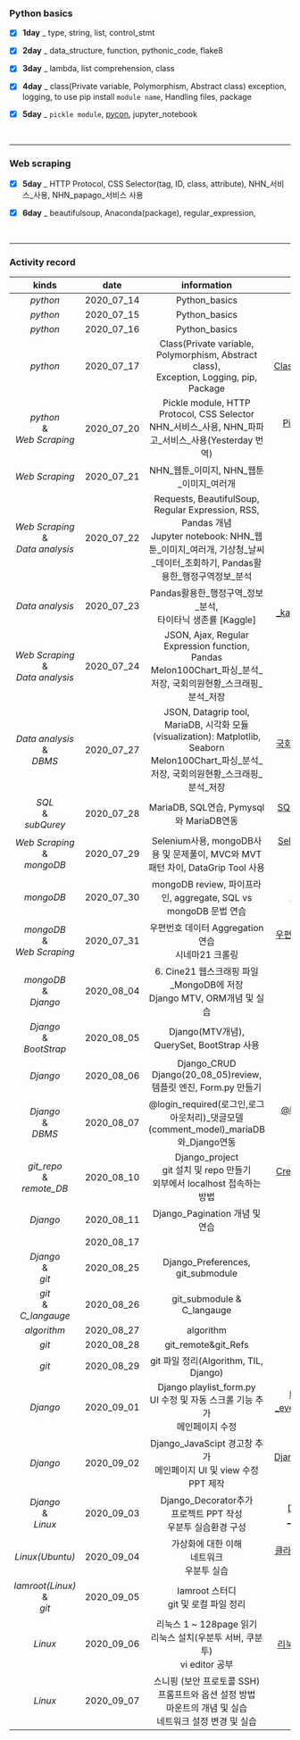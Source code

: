 ### Python basics

- [x] __1day__ _ type, string, list, control_stmt
- [x] __2day__ _ data_structure, function, pythonic_code, flake8
- [x] __3day__ _ lambda, list comprehension, class

- [x] __4day__ _ class(Private variable, Polymorphism, Abstract class)  exception, logging, to use pip install `module name`, Handling files, package

- [x] __5day__ _ `pickle module`, [pycon](https://www.pycon.kr/en/2020/), jupyter_notebook

<br />

---

### Web scraping

- [x] __5day__ _ HTTP Protocol, CSS Selector(tag, ID, class, attribute), NHN\_서비스_사용, NHN\_papago\_서비스 사용

- [x] __6day__ _ beautifulsoup, Anaconda(package), regular_expression,


<br />

---

### Activity record

|                   kinds                    |    date    |                         information                          |                             link                             |
| :----------------------------------------: | :--------: | :----------------------------------------------------------: | :----------------------------------------------------------: |
|                  *python*                  | 2020_07_14 |                        Python_basics                         | [Python basics](https://github.com/nickhealthy/TIL/blob/master/2020_07_14/Python_basics.md) |
|                  *python*                  | 2020_07_15 |                        Python_basics                         | [Python_basics](https://github.com/nickhealthy/TIL/blob/master/2020_07_15/Python_basics.md) |
|                  *python*                  | 2020_07_16 |                        Python_basics                         | [Python_basics](https://github.com/nickhealthy/TIL/blob/master/2020_07_16/Python_basics.md) |
|                  *python*                  | 2020_07_17 | Class(Private variable, Polymorphism, Abstract class), <br />Exception, Logging, pip, Package | [Class_Exception_Logging_pip_Package](https://github.com/nickhealthy/TIL/blob/master/2020_07_17/Class_Exception_Logging_pip_Package.md) |
|    *python*<br />&<br />*Web Scraping*     | 2020_07_20 | Pickle module, HTTP Protocol, CSS Selector<br />NHN\_서비스\_사용, NHN\_파파고\_서비스\_사용(Yesterday 번역) | [Pickle_module_HTTP Protocol_CSS Selector](https://github.com/nickhealthy/TIL/blob/master/2020_07_20/Pickle_module_HTTP%20Protocol_CSS%20Selector.md) |
|               *Web Scraping*               | 2020_07_21 |         NHN\_웹툰\_이미지, NHN\_웹툰\_이미지_여러개          | [HTTP.method_referer_header](https://github.com/nickhealthy/TIL/blob/master/2020_07_21/HTTP.method_referer_header.md) |
| *Web Scraping*<br />&<br />*Data analysis* | 2020_07_22 | Requests, BeautifulSoup, Regular Expression, RSS, Pandas 개념<br />Jupyter notebook: NHN\_웹툰\_이미지\_여러개, 기상청\_날씨\_데이터\_조회하기, Pandas활용한\_행정구역정보_분석 | [WEB_SCRAPING\_개념_Regular_Expression_Pandas](https://github.com/nickhealthy/TIL/blob/master/2020_07_22/WEB_SCRAPING_개념_Regular_Expression_Pandas.md) |
|              *Data analysis*               | 2020_07_23 | Pandas활용한\_행정구역\_정보\_분석, <br />타이타닉 생존률 [Kaggle] | [Pandas개념_kaggle_matplotlib_database_Pymysql](https://github.com/nickhealthy/TIL/blob/master/2020_07_23/Pandas개념_kaggle_matplotlib_database_Pymysql.md) |
| *Web Scraping*<br />&<br />*Data analysis* | 2020_07_24 | JSON, Ajax, Regular Expression function, Pandas<br />Melon100Chart\_파싱\_분석\_저장, 국회의원현황\_스크래핑\_분석_저장 | [국회의원\_정보\_조회_Regular_Expreession_Ajax](https://github.com/nickhealthy/TIL/blob/master/2020_07_24/국회의원_정보_조회_Regular_Expreession_Ajax.md) |
|     *Data analysis*<br />&<br />*DBMS*     | 2020_07_27 | JSON, Datagrip tool, MariaDB, 시각화 모듈(visualization): Matplotlib, Seaborn<br />Melon100Chart\_파싱\_분석\_저장, 국회의원현황\_스크래핑\_분석_저장 | [국회의원현황\_스크래핑\_분석\_저장\_Ajax_시각화(visualization)](https://github.com/nickhealthy/TIL/blob/master/2020_07_27/국회의원현황_스크래핑_분석_저장_Ajax_시각화(visualization).md) |
|        *SQL*<br />&<br />*subQurey*        | 2020_07_28 |        MariaDB, SQL연습, Pymysql와 MariaDB연동<br />         | [SQL연습\_서브쿼리\_Pymysql와_MariaDB연동](https://github.com/nickhealthy/TIL/blob/master/2020_07_28/SQL%EC%97%B0%EC%8A%B5_%EC%84%9C%EB%B8%8C%EC%BF%BC%EB%A6%AC_Pymysql%EC%99%80_MariaDB%EC%97%B0%EB%8F%99.md) |
|    *Web Scraping*<br />&<br />*mongoDB*    | 2020_07_29 | Selenium사용, mongoDB사용 및 문제풀이, MVC와 MVT 패턴 차이, DataGrip Tool 사용 | [Selenium사용\_mongoDB사용\_및\_문제풀이<br />MVC와 MVT\_패턴_차이](https://github.com/nickhealthy/TIL/blob/master/2020_07_29/Selenium사용_mongoDB사용_및_문제풀이_MVC와MVT_패턴_차이.md) |
|                 *mongoDB*                  | 2020_07_30 | mongoDB review, 파이프라인, aggregate, SQL vs mongoDB 문법 연습 | [mongoDB리뷰\_파이프라인(pipeline)\_aggregate(group_by)<br />_SQL와\_mongo_문법차이](https://github.com/nickhealthy/TIL/blob/master/2020_07_30/mongoDB%EB%A6%AC%EB%B7%B0_%ED%8C%8C%EC%9D%B4%ED%94%84%EB%9D%BC%EC%9D%B8(pipeline)_aggregate(group_by)_SQL%EC%99%80_mongo_%EB%AC%B8%EB%B2%95%EC%B0%A8%EC%9D%B4.md) |
|    *mongoDB*<br />&<br />*Web Scraping*    | 2020_07_31 |    우편번호 데이터 Aggregation 연습<br />시네마21 크롤링     | [우편번호\_데이터\_Aggregation\_연습, WEB 크롤링](https://github.com/nickhealthy/TIL/blob/master/2020_07_31/%EC%9A%B0%ED%8E%B8%EB%B2%88%ED%98%B8%EB%8D%B0%EC%9D%B4%ED%84%B0_Aggregation_%EC%97%B0%EC%8A%B5_WEB_%ED%81%AC%EB%A1%A4%EB%A7%81.md) |
|       *mongoDB*<br />&<br />*Django*       | 2020_08_04 | 6. Cine21 웹스크래핑 파일_MongoDB에 저장<br />Django MTV, ORM개념 및 실습 | [6.Cine21_MongoDB저장\_검색\_Django_ORM,MVT개념_startproject_app](https://github.com/nickhealthy/TIL/blob/master/2020_08_04/6.Cine21_MongoDB%EC%A0%80%EC%9E%A5_%EA%B2%80%EC%83%89_Django_ORM%2CMVT%EA%B0%9C%EB%85%90_startproject_app.md) |
|      *Django*<br />&<br />*BootStrap*      | 2020_08_05 |          Django(MTV개념), QuerySet, BootStrap 사용           | [Django_Model_View_Template,<br />QuerySet_BootStrap(CDN)](https://github.com/nickhealthy/TIL/blob/master/2020_08_05/Django_Model_View_Template%2CQuerySet_BootStrap(CDN).md) |
|                  *Django*                  | 2020_08_06 | Django_CRUD<br />Django(20_08_05)review, 템플릿 엔진, Form.py 만들기 | [Django템플릿상속_Form](https://github.com/nickhealthy/TIL/blob/master/2020_08_06/Django%ED%85%9C%ED%94%8C%EB%A6%BF%EC%83%81%EC%86%8D_Form.md) |
|        *Django*<br />&<br />*DBMS*         | 2020_08_07 | @login_required(로그인,로그아웃처리)\_댓글모델(comment_model)\_mariaDB와_Django연동 | [@login_required(로그인,로그아웃처리)<br />댓글모델(comment_model)<br />mariaDB와_Django연동](https://github.com/nickhealthy/TIL/blob/master/2020_08_07/%40login_required(%EB%A1%9C%EA%B7%B8%EC%9D%B8%2C%EB%A1%9C%EA%B7%B8%EC%95%84%EC%9B%83%EC%B2%98%EB%A6%AC)_%EB%8C%93%EA%B8%80%EB%AA%A8%EB%8D%B8(comment_model)_mariaDB%EC%99%80_Django%EC%97%B0%EB%8F%99.md) |
|     *git_repo*<br />&<br />*remote_DB*     | 2020_08_10 | Django_project<br />git 설치 및 repo 만들기<br />외부에서 localhost 접속하는 방법 | [Create_git_repo\_외부에서localhost\_접속하는_방법](https://github.com/nickhealthy/TIL/blob/master/2020_08_10/Create_git_repo_%EC%99%B8%EB%B6%80%EC%97%90%EC%84%9Clocalhost_%EC%A0%91%EC%86%8D%ED%95%98%EB%8A%94_%EB%B0%A9%EB%B2%95.md) |
|                  *Django*                  | 2020_08_11 |                Django_Pagination 개념 및 연습                | [Django_Pagination](https://github.com/nickhealthy/TIL/blob/master/2020_08_11/Django_Pagination.md) |
|                                            | 2020_08_17 |                                                              |                                                              |
|         *Django*<br />&<br />*git*         | 2020_08_25 |              Django_Preferences, git_submodule               | [Django_Preferences](https://github.com/nickhealthy/TIL/blob/master/2020_08_25/Django_Preferences.md) <br />[git_submodule](https://github.com/nickhealthy/TIL/blob/master/2020_08_25/git_submodule.md) |
|       *git*<br />&<br />*C_langauge*       | 2020_08_26 |                  git_submodule & C_langauge                  | [git_submodule & C_langauge](https://github.com/nickhealthy/TIL/blob/master/2020_08_26/git_submodule%20%26%20C_langauge.md) |
|                *algorithm*                 | 2020_08_27 |                          algorithm                           | [algorithm](https://github.com/nickhealthy/TIL/blob/master/2020_08_27/algorithm.md) |
|                   *git*                    | 2020_08_28 |                     git_remote&git_Refs                      | [git_remote&git_Refs](https://github.com/nickhealthy/TIL/blob/master/2020_08_28/git_remote%26git_Refs.md) |
|                   *git*                    | 2020_08_29 |            git 파일 정리(Algorithm, TIL, Django)             | [git_파일정리](https://github.com/nickhealthy/TIL/blob/master/2020_08_29/git_%ED%8C%8C%EC%9D%BC%EC%A0%95%EB%A6%AC.md) |
|                  *Django*                  | 2020_09_01 | Django playlist_form.py<br />UI 수정 및 자동 스크롤 기능 추가<br />메인페이지 수정 | [Django_playlistForm구현및UI수정\_eventPage.html와기능연동_메인페이지수정](https://github.com/nickhealthy/TIL/blob/master/2020_09_01/Django_playlistForm%EA%B5%AC%ED%98%84%EB%B0%8FUI%EC%88%98%EC%A0%95_eventPage.html%EC%99%80%EA%B8%B0%EB%8A%A5%EC%97%B0%EB%8F%99_%EB%A9%94%EC%9D%B8%ED%8E%98%EC%9D%B4%EC%A7%80%EC%88%98%EC%A0%95.md) |
|                  *Django*                  | 2020_09_02 | Django_JavaScipt 경고창 추가<br />메인페이지 UI 및 view 수정<br />PPT 제작 | [Django_JavaScript경고창추가\_mainPage수정_PPT중간점검및해야할일](https://github.com/nickhealthy/TIL/blob/master/2020_09_02/Django_JavaScript%EA%B2%BD%EA%B3%A0%EC%B0%BD%EC%B6%94%EA%B0%80_mainPage%EC%88%98%EC%A0%95_PPT%EC%A4%91%EA%B0%84%EC%A0%90%EA%B2%80%EB%B0%8F%ED%95%B4%EC%95%BC%ED%95%A0%EC%9D%BC.md) |
|        *Django*<br />&<br />*Linux*        | 2020_09_03 | Django_Decorator추가<br />프로젝트 PPT 작성<br />우분투 실습환경 구성 | [Django_PPT만들기\_Decorator추가_Ubuntu_setting(Desktop,Server)](https://github.com/nickhealthy/TIL/blob/master/2020_09_03/Django_PPT%EB%A7%8C%EB%93%A4%EA%B8%B0_Decorator%EC%B6%94%EA%B0%80_Ubuntu_setting(Desktop%2CServer).md) |
|              *Linux(Ubuntu)*               | 2020_09_04 |      가상화에 대한 이해<br />네트워크<br /> 우분투 실습      | [클라우드인프라설정\_네트워크에대한이해_우분투실습](https://github.com/nickhealthy/TIL/blob/master/2020_09_04/%ED%81%B4%EB%9D%BC%EC%9A%B0%EB%93%9C%EC%9D%B8%ED%94%84%EB%9D%BC%EC%84%A4%EC%A0%95_%EB%84%A4%ED%8A%B8%EC%9B%8C%ED%81%AC%EC%97%90%EB%8C%80%ED%95%9C%EC%9D%B4%ED%95%B4_%EC%9A%B0%EB%B6%84%ED%88%AC%EC%8B%A4%EC%8A%B5.md) |
|     *Iamroot(Linux)*<br />&<br />*git*     | 2020_09_05 |          Iamroot 스터디<br />git 및 로컬 파일 정리           | [Iamroot\_및_파일정리](https://github.com/nickhealthy/TIL/blob/master/2020_09_05/Iamroot_%EB%B0%8F_%ED%8C%8C%EC%9D%BC%EC%A0%95%EB%A6%AC.md) |
|                  *Linux*                   | 2020_09_06 | 리눅스 1 ~ 128page 읽기<br />리눅스 설치(우분투 서버, 쿠분투)<br />vi editor 공부 | [리눅스\_설치\_및_vi_editor(1~128pages)](https://github.com/nickhealthy/TIL/blob/master/2020_09_06/%EB%A6%AC%EB%88%85%EC%8A%A4_%EC%84%A4%EC%B9%98_%EB%B0%8F_vi_editor(1~128pages).md) |
|                  *Linux*                   | 2020_09_07 | 스니핑 (보안 프로토콜 SSH)<br />프롬프트와 옵션 설정 방법<br />마운트의 개념 및 실습<br />네트워크 설정 변경 및 실습 | [SSH\_런레벨\_마운트_네트워크설정](https://github.com/nickhealthy/TIL/blob/master/2020_09_07/SSH_%EB%9F%B0%EB%A0%88%EB%B2%A8_%EB%A7%88%EC%9A%B4%ED%8A%B8_%EB%84%A4%ED%8A%B8%EC%9B%8C%ED%81%AC%EC%84%A4%EC%A0%95.md) |



<br />



​	
